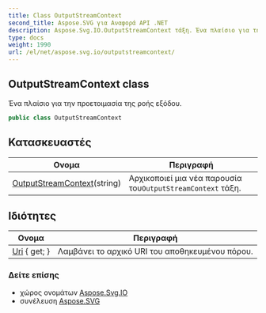 ```yaml
---
title: Class OutputStreamContext
second_title: Aspose.SVG για Αναφορά API .NET
description: Aspose.Svg.IO.OutputStreamContext τάξη. Ένα πλαίσιο για την προετοιμασία της ροής εξόδου.
type: docs
weight: 1990
url: /el/net/aspose.svg.io/outputstreamcontext/
---
```

## OutputStreamContext class

Ένα πλαίσιο για την προετοιμασία της ροής εξόδου.

```csharp
public class OutputStreamContext
```

## Κατασκευαστές

| Ονομα | Περιγραφή |
| --- | --- |
| [OutputStreamContext](outputstreamcontext/)(string) | Αρχικοποιεί μια νέα παρουσία του`OutputStreamContext` τάξη. |

## Ιδιότητες

| Ονομα | Περιγραφή |
| --- | --- |
| [Uri](../../aspose.svg.io/outputstreamcontext/uri/) { get; } | Λαμβάνει το αρχικό URI του αποθηκευμένου πόρου. |

### Δείτε επίσης

* χώρος ονομάτων [Aspose.Svg.IO](../../aspose.svg.io/)
* συνέλευση [Aspose.SVG](../../)


